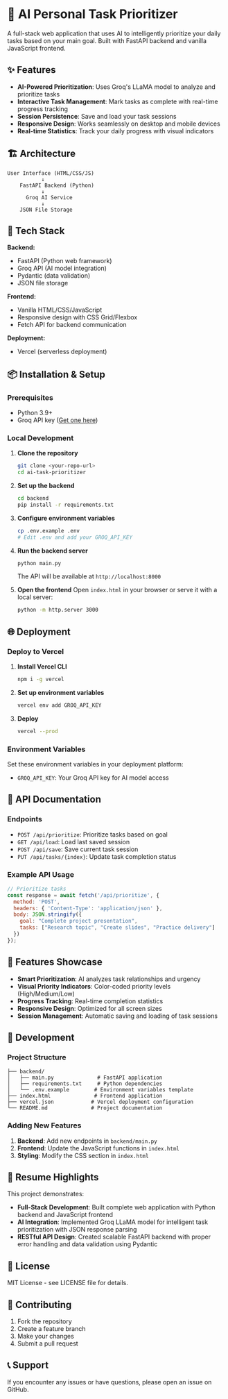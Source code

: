 # 🎯 AI Personal Task Prioritizer

A full-stack web application that uses AI to intelligently prioritize your daily tasks based on your main goal. Built with FastAPI backend and vanilla JavaScript frontend.

## ✨ Features

- **AI-Powered Prioritization**: Uses Groq's LLaMA model to analyze and prioritize tasks
- **Interactive Task Management**: Mark tasks as complete with real-time progress tracking
- **Session Persistence**: Save and load your task sessions
- **Responsive Design**: Works seamlessly on desktop and mobile devices
- **Real-time Statistics**: Track your daily progress with visual indicators

## 🏗️ Architecture

```
User Interface (HTML/CSS/JS)
           ↓
    FastAPI Backend (Python)
           ↓
      Groq AI Service
           ↓
    JSON File Storage
```

## 🚀 Tech Stack

**Backend:**
- FastAPI (Python web framework)
- Groq API (AI model integration)
- Pydantic (data validation)
- JSON file storage

**Frontend:**
- Vanilla HTML/CSS/JavaScript
- Responsive design with CSS Grid/Flexbox
- Fetch API for backend communication

**Deployment:**
- Vercel (serverless deployment)

## 📦 Installation & Setup

### Prerequisites
- Python 3.9+
- Groq API key ([Get one here](https://console.groq.com/))

### Local Development

1. **Clone the repository**
   ```bash
   git clone <your-repo-url>
   cd ai-task-prioritizer
   ```

2. **Set up the backend**
   ```bash
   cd backend
   pip install -r requirements.txt
   ```

3. **Configure environment variables**
   ```bash
   cp .env.example .env
   # Edit .env and add your GROQ_API_KEY
   ```

4. **Run the backend server**
   ```bash
   python main.py
   ```
   The API will be available at `http://localhost:8000`

5. **Open the frontend**
   Open `index.html` in your browser or serve it with a local server:
   ```bash
   python -m http.server 3000
   ```

## 🌐 Deployment

### Deploy to Vercel

1. **Install Vercel CLI**
   ```bash
   npm i -g vercel
   ```

2. **Set up environment variables**
   ```bash
   vercel env add GROQ_API_KEY
   ```

3. **Deploy**
   ```bash
   vercel --prod
   ```

### Environment Variables

Set these environment variables in your deployment platform:

- `GROQ_API_KEY`: Your Groq API key for AI model access

## 📖 API Documentation

### Endpoints

- `POST /api/prioritize`: Prioritize tasks based on goal
- `GET /api/load`: Load last saved session
- `POST /api/save`: Save current task session
- `PUT /api/tasks/{index}`: Update task completion status

### Example API Usage

```javascript
// Prioritize tasks
const response = await fetch('/api/prioritize', {
  method: 'POST',
  headers: { 'Content-Type': 'application/json' },
  body: JSON.stringify({
    goal: "Complete project presentation",
    tasks: ["Research topic", "Create slides", "Practice delivery"]
  })
});
```

## 🎨 Features Showcase

- **Smart Prioritization**: AI analyzes task relationships and urgency
- **Visual Priority Indicators**: Color-coded priority levels (High/Medium/Low)
- **Progress Tracking**: Real-time completion statistics
- **Responsive Design**: Optimized for all screen sizes
- **Session Management**: Automatic saving and loading of task sessions

## 🔧 Development

### Project Structure
```
├── backend/
│   ├── main.py              # FastAPI application
│   ├── requirements.txt     # Python dependencies
│   └── .env.example        # Environment variables template
├── index.html              # Frontend application
├── vercel.json            # Vercel deployment configuration
└── README.md              # Project documentation
```

### Adding New Features

1. **Backend**: Add new endpoints in `backend/main.py`
2. **Frontend**: Update the JavaScript functions in `index.html`
3. **Styling**: Modify the CSS section in `index.html`

## 📝 Resume Highlights

This project demonstrates:

- **Full-Stack Development**: Built complete web application with Python backend and JavaScript frontend
- **AI Integration**: Implemented Groq LLaMA model for intelligent task prioritization with JSON response parsing
- **RESTful API Design**: Created scalable FastAPI backend with proper error handling and data validation using Pydantic

## 📄 License

MIT License - see LICENSE file for details.

## 🤝 Contributing

1. Fork the repository
2. Create a feature branch
3. Make your changes
4. Submit a pull request

## 📞 Support

If you encounter any issues or have questions, please open an issue on GitHub.